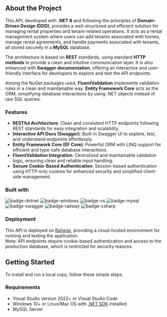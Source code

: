 ## About the Project

This API, developed with **.NET 8** and following the principles of **Domain-Driven Design (DDD)**, provides a well-structured and efficient solution for managing rental properties and tenant-related operations. It acts as a rental management system where users can add tenants associated with homes, manage rental agreements, and handle payments associated with tenants, all stored securely in a **MySQL** database.

The architecture is based on **REST** standards, using standard **HTTP methods** to provide a clean and intuitive communication layer. It is also enhanced with **Swagger documentation**, offering an interactive and user-friendly interface for developers to explore and test the API endpoints.

Among the NuGet packages used, **FluentValidation** implements validation rules in a clean and maintainable way. **Entity Framework Core** acts as the ORM, simplifying database interactions by using .NET objects instead of raw SQL queries.

### Features

- **RESTful Architecture**: Clean and consistent HTTP endpoints following REST standards for easy integration and scalability.
- **Interactive API Docs (Swagger)**: Built-in Swagger UI to explore, test, and understand endpoints effortlessly.
- **Entity Framework Core (EF Core)**: Powerful ORM with LINQ support for efficient and type-safe database interactions.
- **FluentValidation Integration**: Centralized and maintainable validation logic, ensuring clean and reliable input handling.
- **Secure Cookie-Based Authentication**: Session-based authentication using HTTP-only cookies for enhanced security and simplified client-side management.

### Built with

![badge-dotnet]
![badge-windows]
![badge-vs]
![badge-mysql]
![badge-swagger]
![badge-railway]
![badge-csharp]

### Deployment

This API is deployed on [Railway](https://railway.app), providing a cloud-hosted environment for running and testing the application.  
Note: API endpoints require cookie-based authentication and access to the production database, which is restricted for security reasons.

## Getting Started

To install and run a local copy, follow these simple steps.

### Requirements

- Visual Studio version 2022+ or Visual Studio Code
- Windows 10+ or ​​Linux/Mac OS with [.NET SDK](https://dotnet.microsoft.com/en-us/download/dotnet/8.0) installed
- MySQL Server

[badge-dotnet]: https://img.shields.io/badge/.NET-512BD4?logo=dotnet&logoColor=fff&style=for-the-badge
[badge-vs]: https://img.shields.io/badge/VISUAL%20STUDIO-%235c2d91?style=for-the-badge
[badge-windows]: https://img.shields.io/badge/WINDOWS-%230078D4?style=for-the-badge
[badge-mysql]: https://img.shields.io/badge/MySQL-4479A1?logo=mysql&logoColor=fff&style=for-the-badge
[badge-swagger]: https://img.shields.io/badge/Swagger-85EA2D?logo=swagger&logoColor=000&style=for-the-badge
[badge-railway]: https://img.shields.io/badge/Railway-000?logo=railway&logoColor=white&style=for-the-badge
[badge-csharp]: https://img.shields.io/badge/C%23-239120?logo=c-sharp&logoColor=fff&style=for-the-badge
